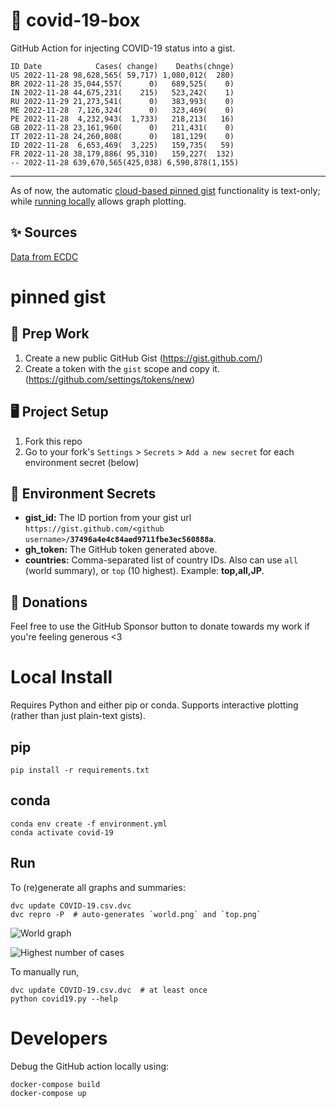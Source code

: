 # 🏥 covid-19-box

GitHub Action for injecting COVID-19 status into a gist.

```
ID Date            Cases( change)    Deaths(chnge)
US 2022-11-28 98,628,565( 59,717) 1,080,012(  280)
BR 2022-11-28 35,044,557(      0)   689,525(    0)
IN 2022-11-28 44,675,231(    215)   523,242(    1)
RU 2022-11-29 21,273,541(      0)   383,993(    0)
ME 2022-11-28  7,126,324(      0)   323,469(    0)
PE 2022-11-28  4,232,943(  1,733)   218,213(   16)
GB 2022-11-28 23,161,960(      0)   211,431(    0)
IT 2022-11-28 24,260,808(      0)   181,129(    0)
ID 2022-11-28  6,653,469(  3,225)   159,735(   59)
FR 2022-11-28 38,179,886( 95,310)   159,227(  132)
-- 2022-11-28 639,670,565(425,038) 6,590,878(1,155)
```

---

As of now, the automatic [cloud-based pinned gist](#pinned-gist) functionality is text-only;
while [running locally](#local-install) allows graph plotting.

## ✨ Sources

[Data from ECDC](https://www.ecdc.europa.eu/en/publications-data/download-todays-data-geographic-distribution-covid-19-cases-worldwide)

# pinned gist

## 🎒 Prep Work
1. Create a new public GitHub Gist (https://gist.github.com/)
1. Create a token with the `gist` scope and copy it. (https://github.com/settings/tokens/new)

## 🖥 Project Setup
1. Fork this repo
1. Go to your fork's `Settings` > `Secrets` > `Add a new secret` for each environment secret (below)

## 🤫 Environment Secrets
- **gist_id:** The ID portion from your gist url `https://gist.github.com/<github username>/`**`37496a4e4c84aed9711fbe3ec560888a`**.
- **gh_token:** The GitHub token generated above.
- **countries:** Comma-separated list of country IDs. Also can use `all` (world summary), or `top` (10 highest). Example: **top,all,JP**.

## 💸 Donations

Feel free to use the GitHub Sponsor button to donate towards my work if you're feeling generous <3

# Local Install

Requires Python and either pip or conda. Supports interactive plotting (rather than just plain-text gists).

## pip

```
pip install -r requirements.txt
```

## conda

```
conda env create -f environment.yml
conda activate covid-19
```

## Run

To (re)generate all graphs and summaries:

```
dvc update COVID-19.csv.dvc
dvc repro -P  # auto-generates `world.png` and `top.png`
```

![World graph](world.png)

![Highest number of cases](top.png)

To manually run,

```
dvc update COVID-19.csv.dvc  # at least once
python covid19.py --help
```

# Developers

Debug the GitHub action locally using:

```
docker-compose build
docker-compose up
```
